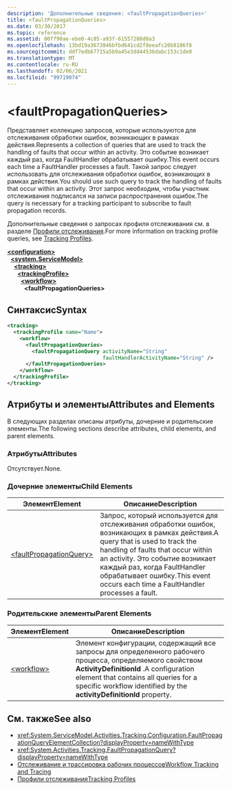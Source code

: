 ```yaml
---
description: 'Дополнительные сведения: <faultPropagationQueries>'
title: <faultPropagationQueries>
ms.date: 03/30/2017
ms.topic: reference
ms.assetid: 00ff90ae-ebe0-4c85-a93f-61557288d0a3
ms.openlocfilehash: 13bd19a3673846bfbd641cd2f8eeafc20b8186f8
ms.sourcegitcommit: ddf7edb67715a5b9a45e3dd44536dabc153c1de0
ms.translationtype: MT
ms.contentlocale: ru-RU
ms.lasthandoff: 02/06/2021
ms.locfileid: "99719074"
---
```

# \<faultPropagationQueries>

<span data-ttu-id="5393b-102">Представляет коллекцию запросов, которые используются для отслеживания обработки ошибок, возникающих в рамках действия.</span><span class="sxs-lookup"><span data-stu-id="5393b-102">Represents a collection of queries that are used to track the handling of faults that occur within an activity.</span></span>  <span data-ttu-id="5393b-103">Это событие возникает каждый раз, когда FaultHandler обрабатывает ошибку.</span><span class="sxs-lookup"><span data-stu-id="5393b-103">This event occurs each time a FaultHandler processes a fault.</span></span> <span data-ttu-id="5393b-104">Такой запрос следует использовать для отслеживания обработки ошибок, возникающих в рамках действия.</span><span class="sxs-lookup"><span data-stu-id="5393b-104">You should use such query to track the handling of faults that occur within an activity.</span></span> <span data-ttu-id="5393b-105">Этот запрос необходим, чтобы участник отслеживания подписался на записи распространения ошибок.</span><span class="sxs-lookup"><span data-stu-id="5393b-105">The query is necessary for a  tracking participant to subscribe to fault propagation records.</span></span>  
  
 <span data-ttu-id="5393b-106">Дополнительные сведения о запросах профиля отслеживания см. в разделе [Профили отслеживания](../../../windows-workflow-foundation/tracking-profiles.md).</span><span class="sxs-lookup"><span data-stu-id="5393b-106">For more information on tracking profile queries, see [Tracking Profiles](../../../windows-workflow-foundation/tracking-profiles.md).</span></span>  
  
[**\<configuration>**](../configuration-element.md)\
&nbsp;&nbsp;[**\<system.ServiceModel>**](system-servicemodel-of-workflow.md)\
&nbsp;&nbsp;&nbsp;&nbsp;[**\<tracking>**](tracking.md)\
&nbsp;&nbsp;&nbsp;&nbsp;&nbsp;&nbsp;[**\<trackingProfile>**](trackingprofile.md)\
&nbsp;&nbsp;&nbsp;&nbsp;&nbsp;&nbsp;&nbsp;&nbsp;[**\<workflow>**](workflow.md)\
&nbsp;&nbsp;&nbsp;&nbsp;&nbsp;&nbsp;&nbsp;&nbsp;&nbsp;&nbsp;**\<faultPropagationQueries>**
  
## <a name="syntax"></a><span data-ttu-id="5393b-107">Синтаксис</span><span class="sxs-lookup"><span data-stu-id="5393b-107">Syntax</span></span>  
  
```xml  
<tracking>
  <trackingProfile name="Name">
    <workflow>
      <faultPropagationQueries>
        <faultPropagationQuery activityName="String"
                               faultHandlerActivityName="String" />
      </faultPropagationQueries>
    </workflow>
  </trackingProfile>
</tracking>  
```  
  
## <a name="attributes-and-elements"></a><span data-ttu-id="5393b-108">Атрибуты и элементы</span><span class="sxs-lookup"><span data-stu-id="5393b-108">Attributes and Elements</span></span>  

 <span data-ttu-id="5393b-109">В следующих разделах описаны атрибуты, дочерние и родительские элементы.</span><span class="sxs-lookup"><span data-stu-id="5393b-109">The following sections describe attributes, child elements, and parent elements.</span></span>  
  
### <a name="attributes"></a><span data-ttu-id="5393b-110">Атрибуты</span><span class="sxs-lookup"><span data-stu-id="5393b-110">Attributes</span></span>  

 <span data-ttu-id="5393b-111">Отсутствует.</span><span class="sxs-lookup"><span data-stu-id="5393b-111">None.</span></span>  
  
### <a name="child-elements"></a><span data-ttu-id="5393b-112">Дочерние элементы</span><span class="sxs-lookup"><span data-stu-id="5393b-112">Child Elements</span></span>  
  
|<span data-ttu-id="5393b-113">Элемент</span><span class="sxs-lookup"><span data-stu-id="5393b-113">Element</span></span>|<span data-ttu-id="5393b-114">Описание</span><span class="sxs-lookup"><span data-stu-id="5393b-114">Description</span></span>|  
|-------------|-----------------|  
|[\<faultPropagationQuery>](faultpropagationquery.md)|<span data-ttu-id="5393b-115">Запрос, который используется для отслеживания обработки ошибок, возникающих в рамках действия.</span><span class="sxs-lookup"><span data-stu-id="5393b-115">A query that is used to track the handling of faults that occur within an activity.</span></span>  <span data-ttu-id="5393b-116">Это событие возникает каждый раз, когда FaultHandler обрабатывает ошибку.</span><span class="sxs-lookup"><span data-stu-id="5393b-116">This event occurs each time a FaultHandler processes a fault.</span></span>|  
  
### <a name="parent-elements"></a><span data-ttu-id="5393b-117">Родительские элементы</span><span class="sxs-lookup"><span data-stu-id="5393b-117">Parent Elements</span></span>  
  
|<span data-ttu-id="5393b-118">Элемент</span><span class="sxs-lookup"><span data-stu-id="5393b-118">Element</span></span>|<span data-ttu-id="5393b-119">Описание</span><span class="sxs-lookup"><span data-stu-id="5393b-119">Description</span></span>|  
|-------------|-----------------|  
|[\<workflow>](workflow.md)|<span data-ttu-id="5393b-120">Элемент конфигурации, содержащий все запросы для определенного рабочего процесса, определяемого свойством **ActivityDefinitionId** .</span><span class="sxs-lookup"><span data-stu-id="5393b-120">A configuration element that contains all queries for a specific workflow identified by the **activityDefinitionId** property.</span></span>|  
  
## <a name="see-also"></a><span data-ttu-id="5393b-121">См. также</span><span class="sxs-lookup"><span data-stu-id="5393b-121">See also</span></span>

- <xref:System.ServiceModel.Activities.Tracking.Configuration.FaultPropagationQueryElementCollection?displayProperty=nameWithType>
- <xref:System.Activities.Tracking.FaultPropagationQuery?displayProperty=nameWithType>
- [<span data-ttu-id="5393b-122">Отслеживание и трассировка рабочих процессов</span><span class="sxs-lookup"><span data-stu-id="5393b-122">Workflow Tracking and Tracing</span></span>](../../../windows-workflow-foundation/workflow-tracking-and-tracing.md)
- [<span data-ttu-id="5393b-123">Профили отслеживания</span><span class="sxs-lookup"><span data-stu-id="5393b-123">Tracking Profiles</span></span>](../../../windows-workflow-foundation/tracking-profiles.md)
